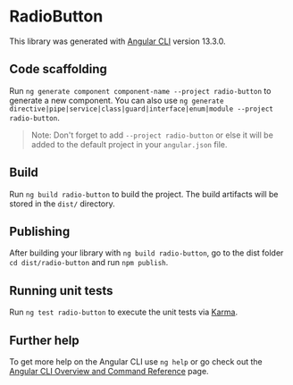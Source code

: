 # RadioButton

This library was generated with [Angular CLI](https://github.com/angular/angular-cli) version 13.3.0.

## Code scaffolding

Run `ng generate component component-name --project radio-button` to generate a new component. You can also use `ng generate directive|pipe|service|class|guard|interface|enum|module --project radio-button`.
> Note: Don't forget to add `--project radio-button` or else it will be added to the default project in your `angular.json` file. 

## Build

Run `ng build radio-button` to build the project. The build artifacts will be stored in the `dist/` directory.

## Publishing

After building your library with `ng build radio-button`, go to the dist folder `cd dist/radio-button` and run `npm publish`.

## Running unit tests

Run `ng test radio-button` to execute the unit tests via [Karma](https://karma-runner.github.io).

## Further help

To get more help on the Angular CLI use `ng help` or go check out the [Angular CLI Overview and Command Reference](https://angular.io/cli) page.
